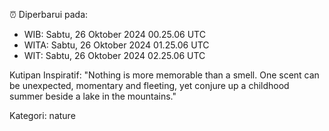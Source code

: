 ⏰ Diperbarui pada:
- WIB: Sabtu, 26 Oktober 2024 00.25.06 UTC
- WITA: Sabtu, 26 Oktober 2024 01.25.06 UTC
- WIT: Sabtu, 26 Oktober 2024 02.25.06 UTC

Kutipan Inspiratif:
"Nothing is more memorable than a smell. One scent can be unexpected, momentary and fleeting, yet conjure up a childhood summer beside a lake in the mountains."


Kategori: nature

